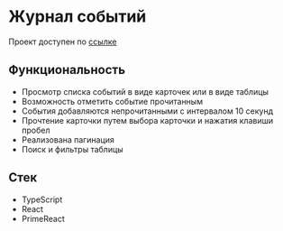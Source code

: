 # Журнал событий

Проект доступен по [ссылке](https://mickkrishtopa.github.io/list-of-events-ts/)

## Функциональность

-   Просмотр списка событий в виде карточек или в виде таблицы
-   Возможность отметить событие прочитанным
-   События добавляются непрочитанными с интервалом 10 секунд
-   Прочтение карточки путем выбора карточки и нажатия клавиши пробел
-   Реализована пагинация
-   Поиск и фильтры таблицы

## Стек

-   TypeScript
-   React
-   PrimeReact
